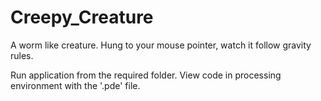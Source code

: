 # Creepy_Creature
A worm like creature.
Hung to your mouse pointer, watch it follow gravity rules. 

Run application from the required folder. 
View code in processing environment with the '.pde' file.
